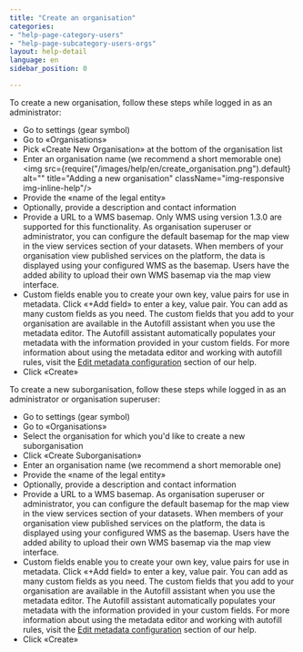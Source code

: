 ```yaml
---
title: "Create an organisation"
categories:
- "help-page-category-users"
- "help-page-subcategory-users-orgs"
layout: help-detail
language: en
sidebar_position: 0

---
```


To create a new organisation, follow these steps while logged in as an administrator:

* Go to settings (gear symbol)
* Go to &laquo;Organisations&raquo;
* Pick &laquo;Create New Organisation&raquo; at the bottom of the organisation list
* Enter an organisation name (we recommend a short memorable one)<img src={require("/images/help/en/create_organisation.png").default} alt="" title="Adding a new organisation" className="img-responsive img-inline-help"/>
* Provide the &laquo;name of the legal entity&raquo;
* Optionally, provide a description and contact information
* Provide a URL to a WMS basemap. Only WMS using version 1.3.0 are supported for this functionality. As organisation superuser or administrator, you can configure the default basemap for the map view in the view services section of your datasets. When members of your organisation view published services on the platform, the data is displayed using your configured WMS as the basemap. Users have the added ability to upload their own WMS basemap via the map view interface.   
* Custom fields enable you to create your own key, value pairs for use in metadata. Click &laquo;+Add field&raquo; to enter a key, value pair. You can add as many custom fields as you need. The custom fields that you add to your organisation are available in the Autofill assistant when you use the metadata editor. The Autofill assistant automatically populates your metadata with the information provided in your custom fields. For more information about using the metadata editor and working with autofill rules, visit the [Edit metadata configuration](../../setup-hc/edit-metadata-config/2015-02-10-theme-edit-metadata.md) section of our help.
* Click &laquo;Create&raquo;

To create a new suborganisation, follow these steps while logged in as an administrator or organisation superuser:

* Go to settings (gear symbol)
* Go to &laquo;Organisations&raquo;
* Select the organisation for which you'd like to create a new suborganisation
* Click &laquo;Create Suborganisation&raquo;
* Enter an organisation name (we recommend a short memorable one)
* Provide the &laquo;name of the legal entity&raquo;
* Optionally, provide a description and contact information
* Provide a URL to a WMS basemap. As organisation superuser or administrator, you can configure the default basemap for the map view in the view services section of your datasets. When members of your organisation view published services on the platform, the data is displayed using your configured WMS as the basemap. Users have the added ability to upload their own WMS basemap via the map view interface. 
* Custom fields enable you to create your own key, value pairs for use in metadata. Click &laquo;+Add field&raquo; to enter a key, value pair. You can add as many custom fields as you need. The custom fields that you add to your organisation are available in the Autofill assistant when you use the metadata editor. The Autofill assistant automatically populates your metadata with the information provided in your custom fields. For more information about using the metadata editor and working with autofill rules, visit the [Edit metadata configuration](../../setup-hc/edit-metadata-config/2015-02-10-theme-edit-metadata.md) section of our help.
* Click &laquo;Create&raquo;

